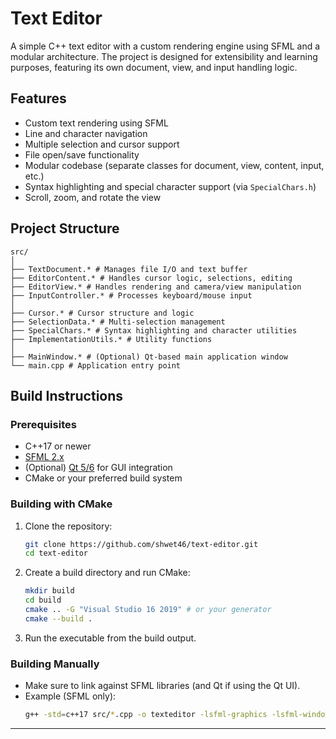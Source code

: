 # Text Editor

A simple C++ text editor with a custom rendering engine using SFML and a modular architecture. The project is designed for extensibility and learning purposes, featuring its own document, view, and input handling logic.

## Features
- Custom text rendering using SFML
- Line and character navigation
- Multiple selection and cursor support
- File open/save functionality
- Modular codebase (separate classes for document, view, content, input, etc.)
- Syntax highlighting and special character support (via `SpecialChars.h`)
- Scroll, zoom, and rotate the view

## Project Structure

```
src/
│
├── TextDocument.* # Manages file I/O and text buffer
├── EditorContent.* # Handles cursor logic, selections, editing
├── EditorView.* # Handles rendering and camera/view manipulation
├── InputController.* # Processes keyboard/mouse input
│
├── Cursor.* # Cursor structure and logic
├── SelectionData.* # Multi-selection management
├── SpecialChars.* # Syntax highlighting and character utilities
├── ImplementationUtils.* # Utility functions
│
├── MainWindow.* # (Optional) Qt-based main application window
└── main.cpp # Application entry point
```

## Build Instructions

### Prerequisites
- C++17 or newer
- [SFML 2.x](https://www.sfml-dev.org/)
- (Optional) [Qt 5/6](https://www.qt.io/) for GUI integration
- CMake or your preferred build system

### Building with CMake
1. Clone the repository:
   ```sh
   git clone https://github.com/shwet46/text-editor.git
   cd text-editor
   ```
2. Create a build directory and run CMake:
   ```sh
   mkdir build
   cd build
   cmake .. -G "Visual Studio 16 2019" # or your generator
   cmake --build .
   ```
3. Run the executable from the build output.

### Building Manually
- Make sure to link against SFML libraries (and Qt if using the Qt UI).
- Example (SFML only):
  ```sh
  g++ -std=c++17 src/*.cpp -o texteditor -lsfml-graphics -lsfml-window -lsfml-system
  ```
---
